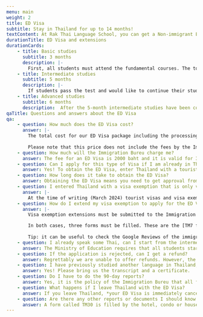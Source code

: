 ```yaml
---
menu: main
weight: 2
title: ED Visa
subtitle: Stay in Thailand for up to 14 months!
textContent: At Rak Thai Language School, you can get a Non-immigrant Education Visa, which allows you to stay in Thailand while studying the Thai language. Contact us to find out more, we will help with any paperwork!
durationTitle: ED Visa and extensions
durationCards:
    - title: Basic studies
      subtitle: 3 months
      description: |-
        First, all students must attend the fundamental courses. The total duration of these courses is 3 months. After 3 months students will be taken to the Ministry of Education for a brief test to prove their skills.
    - title: Intermediate studies
      subtitle: 5 months
      description: |-
        If students pass the test and would like to continue their studies with an intermediate ED visa for 5 more months, RTL will file an extension for them.
    - title: Advanced studies
      subtitle: 6 months
      description:  After the 5-month intermediate studies have been completed, students can apply for the advanced ED visa for 6 more months.
qaTitle: Questions and answers about the ED Visa
qa:
    - question: How much does the ED Visa cost?
      answer: |-
        The total cost for our ED Visa package including the processing fee for Ministry of Education and three courses is 24 500 baht. The tuition must be paid beforehand, as the Ministry of Education requires proof of payment before processing the application.
        
        Please note that this price does not include the fees by the Immigration Bureau.
    - question: How much will the Immigration Bureu charge me?
      answer: The fee for an ED Visa is 2000 baht and it is valid for 3 months. Each extension of the ED Visa costs 1900 baht and it and extensions are granted for 2 months at a time by the Immigration Bureau for the duration of advanced and intermediate studies.
    - question: Can I apply for this type of Visa if I am already in Thailand?
      answer: Yes! To obtain the ED Visa, enter Thailand with a tourist visa and then talk to us. We can change your tourist visa or visa exemption to an ED Visa. Please note that other visa types cannot be changed to an ED Visa.
    - question: How long does it take to obtain the ED Visa?
      answer: Obtaining the ED Visa means you need to get approval from two authorities; The Ministry of Education and the Immigration Bureau. The process can be somewhat lengthy and you should have at least 35-45 days left on your current tourist visa before talking to us.
    - question: I entered Thailand with a visa exemption that is only valid for 30 days. Now what?
      answer: |-
        At the time of writing (March 2024) tourist visas and visa exemptions can be extended once by 30 days. If it seems that your tourist visa or exemption needs extending, you can submit an application at the Immigration Bureau.
    - question: How do I extend my visa exemption to apply for the ED Visa?
      answer: |-
        Visa exemption extensions must be submitted to the Immigration Bureau at [IT Square Laksi.](https://maps.app.goo.gl/PjV4pLqVuqZXvEog8) This office does not process any other applications. Tourist visa extensions must be submitted at [The Government Complex.](https://maps.app.goo.gl/3D4DQG8x2wheksDN6) There are shops in both locations that offer photos, copying and printing services.

        In both cases, three forms must be filled. These are the [TM7 form](https://www.immigration.go.th/wp-content/uploads/2022/10/4.คำขออนุญาตเพื่ออยู่ในราชอาณาจักรเป็นการชั่วคราวต่อไป-ตม.7.pdf), the [STM.2 form](https://bangkok.immigration.go.th/wp-content/uploads/Form-STM2.pdf) and the [overstay penalty form](https://bangkok.immigration.go.th/wp-content/uploads/Form-Acknowledgement-of-Overstay-Penalties.pdf). You also need photocopies of your passport: the information page, any entry stamps to Thailand and the visa (if you have one). Sometimes the TM30 form is also requested (read below). Filling the forms before going to the Immigration Bureau saves time.
        
        Tip: it can be useful to check the Google Reviews of the immigration offices beforehand. Travellers often write helpful and up-to-date information about changes in the application procedure.
    - question: I already speak some Thai, can I start from the intermediate level?
      answer: The Ministry of Education requires that all students start from the basic level.
    - question: If the application is rejected, can I get a refund?
      answer: Regrettably we are unable to offer refunds. However, the courses you have purchased do not need to be used right away. When you purchase 3 months of courses, you can use them at any time in the future.
    - question: I have previously studied another language in Thailand, can I get a new ED Visa for studying Thai?
      answer: Yes! Please bring us the transcript and a certificate.
    - question: Do I have to do the 90-day reports?
      answer: Yes, it is the policy of the Immigration Bureu that all foreigners residing in Thailand must report their address to the Immigration Bureau every 90 days. This also applies to those with the ED Visa. This is easier as it used to be, as in most cases reporting can be done online or by booking an appointment with the Immigration Bureau online to avoid queues. 
    - question: What happens if I leave Thailand with the ED Visa?
      answer: If you leave Thailand, *your ED Visa is immediately cancelled* and you re-enter with a tourist visa. If you wish to re-enter Thailand and keep your ED Visa, it is very important that you purchase a re-entry permit before leaving the country. A single-use re-entry permit costs 1000 baht and can be purchased at border checkpoints and airports.
    - question: Are there any other reports or documents I should know about?
      answer: A form called TM30 is filled by the hotel, condo or house owner when a foreigner stays in their property. This can be done online. Hotels are familiar with the practice, but house and condo owners might not be be aware of the regulation if this is the first time they are renting property to a foreigner. Please ask them to fill the TM30 form. It is also a good practice to ask them to send you a screenshot of the filled TM30 form. While TM30 is technically not your responsibility, the Immigration Bureau occasionally asks to see some kind of proof of the filled form.
---
```

